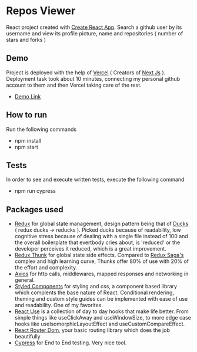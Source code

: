 # Repos Viewer

React project created with [Create React App](https://github.com/facebook/create-react-app). Search a github user by its username and view its profile picture, name and repositories ( number of stars and forks )

## Demo

Project is deployed with the help of [Vercel](https://vercel.com) ( Creators of [Next Js](https://nextjs.org/) ).
Deployment task took about 10 minutes, connecting my personal github account to them and then Vercel taking care of the rest.

- [Demo Link](https://repos-viewer.vercel.app/)

## How to run

Run the following commands

- npm install
- npm start

## Tests

In order to see and execute written tests, execute the following command

- npm run cypress

## Packages used

- [Redux](https://github.com/reduxjs/redux) for global state management, design pattern being that of [Ducks](https://github.com/erikras/ducks-modular-redux) ( redux ducks -> reducks ). Picked ducks because of readability, low cognitive stress because of dealing with a single file instead of 100 and the overall boilerplate that evertbody cries about, is 'reduced' or the developer perceives it reduced, which is a great improvement.
- [Redux Thunk](https://github.com/reduxjs/redux-thunk) for global state side effects. Compared to [Redux Saga's](https://redux-saga.js.org/) complex and high learning curve, Thunks offer 80% of use with 20% of the effort and complexity.
- [Axios](https://www.npmjs.com/package/axios) for http calls, middlewares, mapped responses and networking in general.
- [Styled Components](https://github.com/styled-components/styled-components) for styling and css, a component based library which complents the base nature of React. Conditional rendering, theming and custom style guides can be implemented with ease of use and readability. One of my favorites.
- [React Use](https://github.com/streamich/react-use) is a collection of day to day hooks that make life better. From simple things like useClickAway and useWindowSize, to more edge case hooks like useIsomorphicLayoutEffect and useCustomCompareEffect.
- [React Router Dom](https://github.com/ReactTraining/react-router/tree/master/packages/react-router-dom), your basic routing library which does the job beautifully
- [Cypress](https://github.com/cypress-io/cypress) for End to End testing. Very nice tool.
